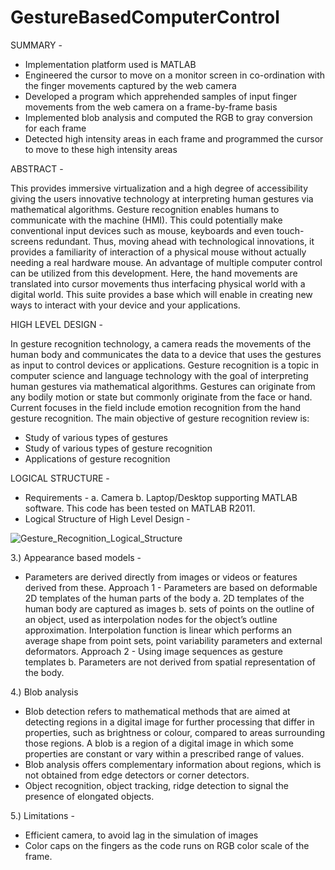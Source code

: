 # GestureBasedComputerControl

SUMMARY -

- Implementation platform used is MATLAB
- Engineered the cursor to move on a monitor screen in co-ordination with the finger movements captured by the web camera
- Developed a program which apprehended samples of input finger movements from the web camera on a frame-by-frame basis
- Implemented blob analysis and computed the RGB to gray conversion for each frame
- Detected high intensity areas in each frame and programmed the cursor to move to these high intensity areas

ABSTRACT -

This provides immersive virtualization and a high degree of accessibility giving the users innovative technology at interpreting human gestures via mathematical algorithms. 
Gesture recognition enables humans to communicate with the machine (HMI). This could potentially make conventional input devices such as mouse, keyboards and even touch-screens redundant.
Thus, moving ahead with technological innovations, it provides a familiarity of interaction of a physical mouse without actually needing a real hardware mouse. An advantage of multiple computer control can be utilized from this development. Here, the hand movements are translated into cursor movements thus interfacing physical world with a digital world.  This suite provides a base which will enable in creating new ways to interact with your device and your applications.

HIGH LEVEL DESIGN -

In gesture recognition technology, a camera reads the movements of the human body and communicates the data to a device that uses the gestures as input to control devices or 
applications. Gesture recognition is a topic in computer science and language technology with the goal of interpreting human gestures via mathematical algorithms. Gestures can originate from any bodily motion or state but commonly originate from the face or hand. Current focuses in the field include emotion recognition from the hand gesture recognition.  The main objective of gesture recognition review is: 
- Study of various types of gestures 
- Study  of various types of gesture recognition 
- Applications of gesture recognition
 
LOGICAL STRUCTURE -

- Requirements - a. Camera b. Laptop/Desktop supporting MATLAB software. This code has been tested on MATLAB R2011.
- Logical Structure of High Level Design -

![Gesture_Recognition_Logical_Structure](https://user-images.githubusercontent.com/22990797/124095553-a5bdaa80-da0e-11eb-93b9-d73f2abaa420.PNG)

3.) Appearance based models -
- Parameters are derived directly from images or videos or features derived from these.
Approach 1 - Parameters are based on deformable 2D templates of the human parts of the body
a. 2D templates of the human body are captured as images
b. sets of points on the outline of an object, used as interpolation nodes for the object’s outline approximation. Interpolation function is linear which performs an average shape from point sets, point variability parameters and external deformators.
Approach 2 - Using image sequences as gesture templates
b. Parameters are not derived from spatial representation of the body.
 
4.) Blob analysis
- Blob detection refers to mathematical methods that are aimed at detecting regions in a digital image for further processing that differ in properties, such as brightness or colour, compared to areas surrounding those regions. A blob is a region of a digital image in which some properties are constant or vary within a prescribed range of values.
- Blob analysis offers complementary information about regions, which is not obtained from edge detectors or corner detectors.
- Object recognition, object tracking, ridge detection to signal the presence of elongated objects.

5.) Limitations -
- Efficient camera, to avoid lag in the simulation of images
- Color caps on the fingers as the code runs on RGB color scale of the frame.
